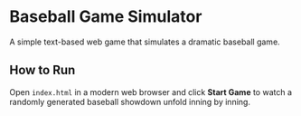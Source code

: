 # Baseball Game Simulator

A simple text-based web game that simulates a dramatic baseball game.

## How to Run

Open `index.html` in a modern web browser and click **Start Game** to watch a randomly generated baseball showdown unfold inning by inning.
